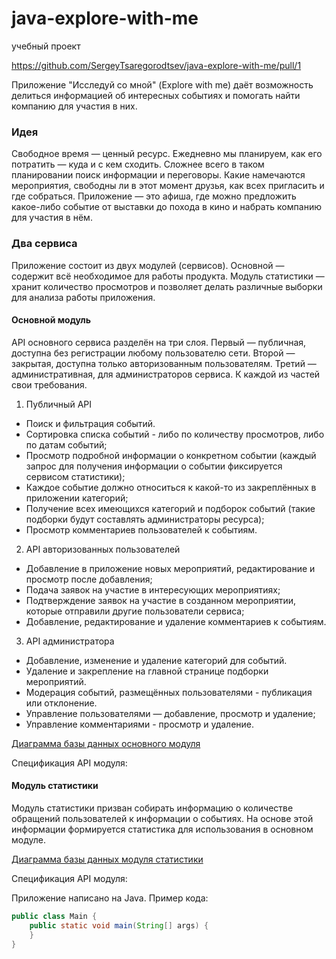 # java-explore-with-me
учебный проект

https://github.com/SergeyTsaregorodtsev/java-explore-with-me/pull/1

Приложение "Исследуй со мной" (Explore with me) даёт возможность делиться информацией об интересных событиях и помогать найти компанию для участия в них.

### Идея
Свободное время — ценный ресурс. Ежедневно мы планируем, как его потратить — куда и с кем сходить. Сложнее всего в таком планировании поиск информации и переговоры. Какие намечаются мероприятия, свободны ли в этот момент друзья, как всех пригласить и где собраться. Приложение — это афиша, где можно предложить какое-либо событие от выставки до похода в кино и набрать компанию для участия в нём.

### Два сервиса
Приложение состоит из двух модулей (сервисов).
Основной — содержит всё необходимое для работы продукта.
Модуль статистики — хранит количество просмотров и позволяет делать различные выборки для анализа работы приложения.

#### Основной модуль
API основного сервиса разделён на три слоя.
Первый — публичная, доступна без регистрации любому пользователю сети.
Второй — закрытая, доступна только авторизованным пользователям.
Третий — административная, для администраторов сервиса. К каждой из частей свои требования.

1. Публичный API
- Поиск и фильтрация событий. 
- Сортировка списка событий - либо по количеству просмотров, либо по датам событий;
- Просмотр подробной информации о конкретном событии (каждый запрос для получения информации о событии фиксируется сервисом статистики); 
- Каждое событие должно относиться к какой-то из закреплённых в приложении категорий;
- Получение всех имеющихся категорий и подборок событий (такие подборки будут составлять администраторы ресурса);
- Просмотр комментариев пользователей к событиям.

2. API авторизованных пользователей
- Добавление в приложение новых мероприятий, редактирование и просмотр после добавления; 
- Подача заявок на участие в интересующих мероприятиях;
- Подтверждение заявок на участие в созданном мероприятии, которые отправили другие пользователи сервиса;
- Добавление, редактирование и удаление комментариев к событиям.

3. API администратора
- Добавление, изменение и удаление категорий для событий.
- Удаление и закрепление на главной странице подборки мероприятий.
- Модерация событий, размещённых пользователями - публикация или отклонение.
- Управление пользователями — добавление, просмотр и удаление;
- Управление комментариями - просмотр и удаление.


[Диаграмма базы данных основного модуля](https://github.com/SergeyTsaregorodtsev/java-explore-with-me/blob/main/explore-with-me-bd.png)

Спецификация API модуля:

#### Модуль статистики

Модуль статистики призван собирать информацию о количестве обращений пользователей к информации о событиях.
На основе этой информации формируется статистика для использования в основном модуле.

[Диаграмма базы данных модуля статистики](https://github.com/SergeyTsaregorodtsev/java-explore-with-me/blob/main/explore-with-me-stats-bd.png)

Спецификация API модуля:

Приложение написано на Java. Пример кода:
```java
public class Main {
    public static void main(String[] args) {
    }
}
